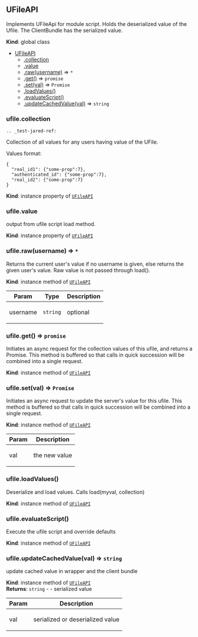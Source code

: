 <a name="UFileAPI"></a>

## UFileAPI
Implements UFileApi for module script. Holds the deserialized value of the
Ufile. The ClientBundle has the serialized value.

**Kind**: global class  

* [UFileAPI](#UFileAPI)
    * [.collection](#UFileAPI.UFileWrapper+collection)
    * [.value](#UFileAPI+value)
    * [.raw(username)](#UFileAPI+raw) ⇒ <code>\*</code>
    * [.get()](#UFileAPI+get) ⇒ <code>promise</code>
    * [.set(val)](#UFileAPI+set) ⇒ <code>Promise</code>
    * [.loadValues()](#UFileAPI+loadValues)
    * [.evaluateScript()](#UFileAPI+evaluateScript)
    * [.updateCachedValue(val)](#UFileAPI+updateCachedValue) ⇒ <code>string</code>

<a name="UFileAPI.UFileWrapper+collection"></a>

### ufile.collection
```eval_rst
.. _test-jared-ref:
```
Collection of all values for any users having value of the UFile.

Values format:
<!-- ufile-collection-format -->

    {
      "real_id1": {"some-prop":7},
      "authenticated_id": {"some-prop":7},
      "real_id2": {"some-prop":7}
    }
<!-- end-label -->

**Kind**: instance property of <code>[UFileAPI](#UFileAPI)</code>  
<a name="UFileAPI+value"></a>

### ufile.value
output from ufile script load method.

**Kind**: instance property of <code>[UFileAPI](#UFileAPI)</code>  
<a name="UFileAPI+raw"></a>

### ufile.raw(username) ⇒ <code>\*</code>
Returns the current user's value if no username is given, else returns the
given user's value. Raw value is not passed through load().

**Kind**: instance method of <code>[UFileAPI](#UFileAPI)</code>  
<table>
  <thead>
    <tr>
      <th>Param</th><th>Type</th><th>Description</th>
    </tr>
  </thead>
  <tbody>
<tr>
    <td>username</td><td><code>string</code></td><td><p>optional</p>
</td>
    </tr>  </tbody>
</table>

<a name="UFileAPI+get"></a>

### ufile.get() ⇒ <code>promise</code>
Initiates an async request for the collection values of this ufile, and
returns a Promise. This method is buffered so that calls in quick
succession will be combined into a single request.

**Kind**: instance method of <code>[UFileAPI](#UFileAPI)</code>  
<a name="UFileAPI+set"></a>

### ufile.set(val) ⇒ <code>Promise</code>
Initiates an async request to update the server's value for this ufile.
This method is buffered so that calls in quick
succession will be combined into a single request.

**Kind**: instance method of <code>[UFileAPI](#UFileAPI)</code>  
<table>
  <thead>
    <tr>
      <th>Param</th><th>Description</th>
    </tr>
  </thead>
  <tbody>
<tr>
    <td>val</td><td><p>the new value</p>
</td>
    </tr>  </tbody>
</table>

<a name="UFileAPI+loadValues"></a>

### ufile.loadValues()
Deserialize and load values. Calls load(myval, collection)

**Kind**: instance method of <code>[UFileAPI](#UFileAPI)</code>  
<a name="UFileAPI+evaluateScript"></a>

### ufile.evaluateScript()
Execute the ufile script and override defaults

**Kind**: instance method of <code>[UFileAPI](#UFileAPI)</code>  
<a name="UFileAPI+updateCachedValue"></a>

### ufile.updateCachedValue(val) ⇒ <code>string</code>
update cached value in wrapper and the client bundle

**Kind**: instance method of <code>[UFileAPI](#UFileAPI)</code>  
**Returns**: <code>string</code> - - serialized value  
<table>
  <thead>
    <tr>
      <th>Param</th><th>Description</th>
    </tr>
  </thead>
  <tbody>
<tr>
    <td>val</td><td><p>serialized or deserialized value</p>
</td>
    </tr>  </tbody>
</table>

